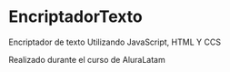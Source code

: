 # EncriptadorTexto
Encriptador de texto Utilizando JavaScript, HTML Y CCS

Realizado durante el curso de AluraLatam 